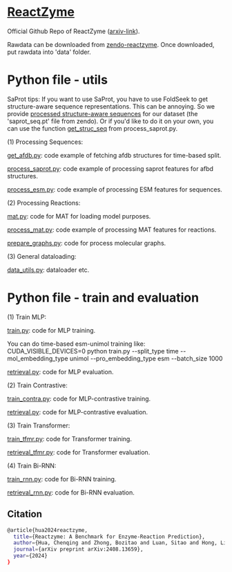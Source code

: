 # [ReactZyme](https://www.arxiv.org/abs/2408.13659)
Official Github Repo of ReactZyme ([arxiv-link](https://www.arxiv.org/abs/2408.13659)).

Rawdata can be downloaded from [zendo-reactzyme](https://zenodo.org/records/13635807). Once downloaded, put rawdata into 'data' folder.

# Python file - utils
SaProt tips: If you want to use SaProt, you have to use FoldSeek to get structure-aware sequence representations. This can be annoying. So we provide [processed structure-aware sequences](https://zenodo.org/records/13635807) for our dataset (the 'saprot_seq.pt' file from zendo). Or if you'd like to do it on your own, you can use the function [get_struc_seq](https://github.com/WillHua127/ReactZyme/blob/main/process_saprot.py) from process_saprot.py.

(1) Processing Sequences:

[get_afdb.py](https://github.com/WillHua127/ReactZyme/blob/main/get_afdb.py): code example of fetching afdb structures for time-based split.

[process_saprot.py](https://github.com/WillHua127/ReactZyme/blob/main/process_saprot.py): code example of processing saprot features for afbd structures.

[process_esm.py](https://github.com/WillHua127/ReactZyme/blob/main/process_esm.py): code example of processing ESM features for sequences.



(2) Processing Reactions:

[mat.py](https://github.com/WillHua127/ReactZyme/blob/main/mat.py): code for MAT for loading model purposes.

[process_mat.py](https://github.com/WillHua127/ReactZyme/blob/main/process_mat.py): code example of processing MAT features for reactions.

[prepare_graphs.py](https://github.com/WillHua127/ReactZyme/blob/main/prepare_graphs.py): code for process molecular graphs.


(3) General dataloading:

[data_utils.py](https://github.com/WillHua127/ReactZyme/blob/main/data_utils.py): dataloader etc.


# Python file - train and evaluation

(1) Train MLP:

[train.py](https://github.com/WillHua127/ReactZyme/blob/main/train.py): code for MLP training. 

You can do time-based esm-unimol training like: CUDA_VISIBLE_DEVICES=0 python train.py --split_type time --mol_embedding_type unimol --pro_embedding_type esm --batch_size 1000

[retrieval.py](https://github.com/WillHua127/ReactZyme/blob/main/retrieval.py): code for MLP evaluation.


(2) Train Contrastive:

[train_contra.py](https://github.com/WillHua127/ReactZyme/blob/main/train_contra.py): code for MLP-contrastive training. 


[retrieval.py](https://github.com/WillHua127/ReactZyme/blob/main/retrieval.py): code for MLP-contrastive evaluation.



(3) Train Transformer:

[train_tfmr.py](https://github.com/WillHua127/ReactZyme/blob/main/train_tfmr.py): code for Transformer training. 


[retrieval_tfmr.py](https://github.com/WillHua127/ReactZyme/blob/main/retrieval_tfmr.py): code for Transformer evaluation.



(4) Train Bi-RNN:

[train_rnn.py](https://github.com/WillHua127/ReactZyme/blob/main/train_rnn.py): code for Bi-RNN training. 


[retrieval_rnn.py](https://github.com/WillHua127/ReactZyme/blob/main/retrieval_rnn.py): code for Bi-RNN evaluation.



## Citation
```bash
@article{hua2024reactzyme,
  title={Reactzyme: A Benchmark for Enzyme-Reaction Prediction},
  author={Hua, Chenqing and Zhong, Bozitao and Luan, Sitao and Hong, Liang and Wolf, Guy and Precup, Doina and Zheng, Shuangjia},
  journal={arXiv preprint arXiv:2408.13659},
  year={2024}
}
```
